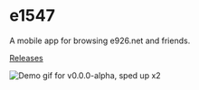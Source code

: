 # e1547

A mobile app for browsing e926.net and friends.

[Releases](https://github.com/perlatus/e1547/releases)

![Demo gif for v0.0.0-alpha, sped up x2](https://github.com/perlatus/e1547/raw/master/gif/v0.0.0-alpha_x2.gif)
